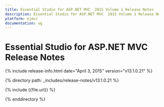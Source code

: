 ```yaml
---
title: Essential Studio for ASP.NET MVC  2015 Volume 1 Release Notes  
description: Essential Studio for ASP.NET MVC  2015 Volume 1 Release Notes  
platform: ejmvc
documentation: ug
---
```


# Essential Studio for ASP.NET MVC  Release Notes  

{% include release-info.html date="April 3, 2015"  version="v13.1.0.21" %} 


{% directory path: _includes/release-notes/v13.1.0.21 %}

{% include {{file.url}} %}

{% enddirectory %}